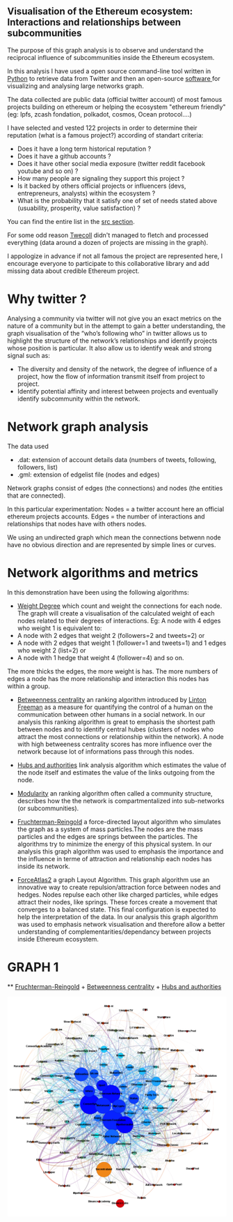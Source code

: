 ## Visualisation of the Ethereum ecosystem: Interactions and relationships between subcommunities



The purpose of this graph analysis is to observe and understand the reciprocal influence of subcommunities inside the Ethereum ecosystem.


In this analysis I have used a open source command-line tool written in [Python](https://github.com/jdevoo/twecoll/blob/master/README.md) to retrieve data from Twitter and then an open-source [software ](https://gephi.org/users/) for visualizing and analysing large networks graph.

The data collected are public data (official twitter account) of most famous projects building on ethereum or helping the ecosystem "ethereum friendly" (eg: Ipfs, zcash fondation, polkadot, cosmos, Ocean protocol....)

I have selected and vested 122 projects in order to determine their reputation (what is a famous project?) according of standart criteria:

- Does it have a long term historical reputation ?
- Does it have a github accounts ?
- Does it have other social media exposure (twitter reddit facebook youtube and so on) ?
- How many people are signaling they support this project ?
- Is it backed by others official projects or influencers (devs, entrepreneurs, analysts) within the ecosystem ?
- What is the probability that it satisfy one of set of needs stated above (usuability, prosperity, value satisfaction) ?

You can find the entire list in the [src section](https://github.com/silver84/Ethereum-community-toolset/tree/master/src/raw_dat_and_gml_data).

For some odd reason [Twecoll](https://github.com/jdevoo/twecoll/blob/master/README.md) didn't managed to fletch and processed everything (data around a dozen of projects are missing in the graph).

I appologize in advance if not all famous the project are represented here, I encourage everyone to participate to this collaborative library and add missing data about credible Ethereum project.

# Why twitter ?
Analysing a community via twitter will not give you an exact metrics on the nature of a community but in the attempt to gain a better understanding, the graph visualisation of the “who’s following who” in twitter allows us to highlight the structure of the network’s relationships and identify projects whose position is particular.
It also allow us to identify weak and strong signal such as:

- The diversity and density of the network, the degree of influence of a project, how the flow of information transmit itself from project to project.
- Identify potential affinity and interest between projects and eventually identify subcommunity within the network.


# Network graph analysis

The data used

- .dat: extension of account details data (numbers of tweets, following, followers, list)
- .gml: extension of edgelist file (nodes and edges)

Network graphs consist of edges (the connections) and nodes (the entities that are connected).

In this particular experimentation:
Nodes = a twitter account here an official ethereum projects accounts.
Edges = the number of interactions and relationships that nodes have with others nodes.

We using an undirected graph which mean the connections betwenn node have no obvious direction and are represented by simple lines or curves.

# Network algorithms and metrics

In this demonstration have been using the following algorithms:

- [Weight Degree](https://en.wikipedia.org/wiki/Centrality#Degree_centrality) which count and weight the connections for each node.
The graph will create a visualisation of the calculated weight of each nodes related to their degrees of interactions.
Eg: A node with 4 edges who weight 1 is equivalent to:
 - A node with 2 edges that weight 2 (followers=2 and tweets=2) or
 - A node with 2 edges that weight 1 (follower=1 and  tweets=1)  and 1 edges who weight 2 (list=2) or
 - A node with 1 hedge that weight 4 (follower=4) and so on.

 The more thicks the edges, the more weight is has.
 The more numbers of edges a node has the more relationship and interaction this nodes has within a group.

- [Betweenness centrality](https://en.wikipedia.org/wiki/Centrality#Betweenness_centrality) an ranking algorithm  introduced by [Linton Freeman](https://en.wikipedia.org/wiki/Linton_Freeman) as a measure for quantifying the control of a human on the communication between other humans in a social network.
In our analysis this ranking algorithm is great to emphasis the shortest path between nodes and to identify central hubes (clusters of nodes who attract the most connections or relationship within the network).
A node with high betweeness centrality scores has more influence over the network because lot of informations pass through this nodes.

- [Hubs and authorities](https://github.com/gephi/gephi/wiki/HITS) link analysis algorithm which estimates the value of the node itself and estimates the value of the links outgoing from the node.

- [Modularity](https://github.com/gephi/gephi/wiki/Modularity) an ranking algorithm  often called a community structure, describes how the the network is compartmentalized into sub-networks (or subcommunities).

- [Fruchterman-Reingold](https://github.com/gephi/gephi/wiki/Fruchterman-Reingold) a force-directed layout algorithm who simulates the graph as a system of mass particles.The nodes are the mass particles and the edges are springs between the particles. The algorithms try to minimize the energy
of this physical system. In our analysis this graph algorithm was used to emphasis the importance and the influence in terme of attraction and relationship each nodes has inside its network.


- [ForceAtlas2](https://github.com/gephi/gephi/wiki/Force-Atlas-2) a graph Layout Algorithm.
This graph algorithm use an innovative way to create repulsion/attraction force between nodes and hedges.
Nodes repulse each other like charged particles, while edges attract their nodes, like springs. These forces create a movement that converges to a balanced state. This final configuration is expected to help the interpretation of the data.
In our analysis this graph algorithm was used to emphasis network visualisation and therefore allow a better understanding of complementarities/dependancy between projects inside Ethereum ecosystem.

# GRAPH 1

**  [Fruchterman-Reingold](https://github.com/gephi/gephi/wiki/Fruchterman-Reingold) + [Betweenness centrality](https://en.wikipedia.org/wiki/Centrality#Betweenness_centrality) +  [Hubs and authorities](https://github.com/gephi/gephi/wiki/HITS)

![Graph1](src/Graph/graph1.png)

